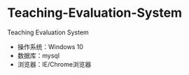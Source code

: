 # Teaching-Evaluation-System
Teaching Evaluation System
-	操作系统：Windows 10
-	数据库：mysql
-	浏览器：IE/Chrome浏览器
